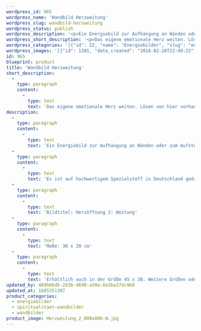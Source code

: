 ```yaml
---
wordpress_id: 965
wordpress_name: 'Wandbild Herzweitung'
wordpress_slug: wandbild-herzweitung
wordpress_status: publish
wordpress_description: '<p>Ein Energiebild zur Aufhängung an Wänden oder zum Aufstellen im Raum mit einem aktivierbaren Informationsfeld zu: Herzbewusstsein - Herzöffnung - Herzweitung - Zuversicht - Friedfertigkeit - Erleuchtung: Herzoffenheit und Herzweitung im  feinstofflichen Sinne. Herzöffnung kann dort geschehen, wo bislang Blockierungen dieser energetischen Region im eigenen Energiesystem waren, die jetzt stimmig aufgelöst werden können.</p><p>Es ist auf hochwertigem Spezialstoff in Deutschland gedruckt und sorgfältig in Handarbeit auf Holzkeilrahmen aufgezogen. Laut Herstellerangaben ist der farbintensive Druck 70 Jahre lichtecht, waschbar und in einem umweltorientierten Verfahren hergestellt. Der Oberstoff ist mit einer Spezialbeschichtung unterfüttert, so dass, bei Aufhängung an der Wand, der rückseitige Holzrahmen auch bei hellen Farben unsichtbar ist.</p><p>Bildtitel: Herzöffnung 2: Weitung</p><p>Maße: 30 x 20 cm</p><p>Erhältlich auch in der Größe 45 x 30. Weitere Größen oder andere Seitenverhältnisse, sind bis 200 cm individuell für Sie innerhalb weniger Tage herstellbar. Bitte kontaktieren Sie uns hierfür unter <a href="mailto:info@elvedenverlag.de">info@elvedenverlag.de</a>.</p><p><a href="https://my.feenbaum.de/anwendung-energie-wandbilder/">Anwendungshinweise</a>      <a href="https://my.feenbaum.de/produktinformation-wandbilder/">Produktinformationen</a></p>'
wordpress_short_description: '<p>Das eigene emotionale Herz weiten. Lösen von hier vorhandenen, energetischen Blockierungen. Auf dieser Basis In einen Zustand vollständiger, innerer Klarheit gelangen</p>'
wordpress_categories: '[{"id": 22, "name": "Energiebilder", "slug": "energiebilder"}, {"id": 42, "name": "Spiritualit\u00e4t", "slug": "spiritualitaet-wandbilder"}, {"id": 24, "name": "Wandbilder", "slug": "wandbilder"}]'
wordpress_images: '[{"id": 1301, "date_created": "2016-02-26T22:49:22", "date_created_gmt": "2016-02-26T20:49:22", "date_modified": "2016-02-26T22:49:22", "date_modified_gmt": "2016-02-26T20:49:22", "src": "https://my.feenbaum.de/wp-content/uploads/2016/02/Herzweitung_2_800x800-W.jpg", "name": "Herzweitung_2_800x800-W", "alt": ""}]'
id: 965
blueprint: product
title: 'Wandbild Herzweitung'
short_description:
  -
    type: paragraph
    content:
      -
        type: text
        text: 'Das eigene emotionale Herz weiten. Lösen von hier vorhandenen, energetischen Blockierungen. Auf dieser Basis In einen Zustand vollständiger, innerer Klarheit gelangen'
description:
  -
    type: paragraph
    content:
      -
        type: text
        text: 'Ein Energiebild zur Aufhängung an Wänden oder zum Aufstellen im Raum mit einem aktivierbaren Informationsfeld zu: Herzbewusstsein - Herzöffnung - Herzweitung - Zuversicht - Friedfertigkeit - Erleuchtung: Herzoffenheit und Herzweitung im  feinstofflichen Sinne. Herzöffnung kann dort geschehen, wo bislang Blockierungen dieser energetischen Region im eigenen Energiesystem waren, die jetzt stimmig aufgelöst werden können.'
  -
    type: paragraph
    content:
      -
        type: text
        text: 'Es ist auf hochwertigem Spezialstoff in Deutschland gedruckt und sorgfältig in Handarbeit auf Holzkeilrahmen aufgezogen. Laut Herstellerangaben ist der farbintensive Druck 70 Jahre lichtecht, waschbar und in einem umweltorientierten Verfahren hergestellt. Der Oberstoff ist mit einer Spezialbeschichtung unterfüttert, so dass, bei Aufhängung an der Wand, der rückseitige Holzrahmen auch bei hellen Farben unsichtbar ist.'
  -
    type: paragraph
    content:
      -
        type: text
        text: 'Bildtitel: Herzöffnung 2: Weitung'
  -
    type: paragraph
    content:
      -
        type: text
        text: 'Maße: 30 x 20 cm'
  -
    type: paragraph
    content:
      -
        type: text
        text: 'Erhältlich auch in der Größe 45 x 30. Weitere Größen oder andere Seitenverhältnisse, sind bis 200 cm individuell für Sie innerhalb weniger Tage herstellbar. Bitte kontaktieren Sie uns hierfür unter info@elvedenverlag.de.'
updated_by: 489b06db-283b-4690-a50e-8a3ba37dc968
updated_at: 1685351307
product_categories:
  - energiebilder
  - spiritualitaet-wandbilder
  - wandbilder
product_image: Herzweitung_2_800x800-W.jpg
---
```

